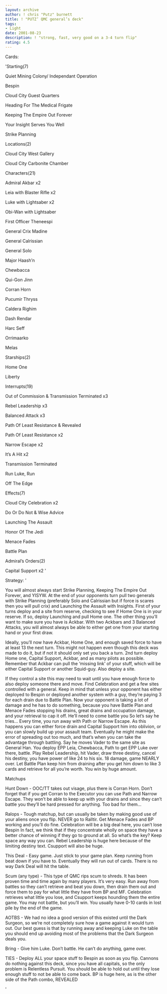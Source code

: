 ```yaml
---
layout: archive
author: ! chris "Putz" burnett
title: ! "PUTZ’ QMC general’s deck"
tags:
- Light
date: 2001-08-23
description: ! "strong, fast, very good on a 3-4 turn flip"
rating: 4.5
---
```

Cards: 

'Starting(7) 

Quiet Mining Colony/ Independant Operation 

Bespin 

Cloud City Guest Quarters 

Heading For The Medical Frigate 

Keeping The Empire Out Forever 

Your Insight Serves You Well 

Strike Planning 


Locations(2) 

Cloud City West Gallery 

Cloud City Carbonite Chamber 


Characters(21) 

Admiral Akbar x2 

Leia with Blaster Rifle x2 

Luke with Lightsaber x2 

Obi-Wan with Lightsaber 

First Officer Theneespi 

General Crix Madine 

General Calrissian 

General Solo 

Major Haash&#8217;n 

Chewbacca 

Qui-Gon Jinn 

Corran Horn 

Pucumir Thryss 

Caldera Righim 

Dash Rendar 

Harc Seff 

Orrimaarko 

Melas 


Starships(2) 

Home One 

Liberty 


Interrupts(19) 

Out of Commission & Transmission Terminated x3 

Rebel Leadership x3 

Balanced Attack x3 

Path Of Least Resistance & Revealed 

Path Of Least Resistance x2 

Narrow Escape x2

It&#8217;s A Hit x2 

Transmission Terminated 

Run Luke, Run 

Off The Edge


Effects(7) 

Cloud City Celebration x2 

Do Or Do Not & Wise Advice 

Launching The Assault 

Honor Of The Jedi 

Menace Fades 

Battle Plan 


Admiral&#8217;s Orders(2) 

Capital Support x2 '

Strategy: '

You will almost always start Strike Planning, Keeping The Empire Out Forever, and YISYW. At the end of your opponents turn pull two generals with Strike Planning (preferably Solo and Calrissian but if force is scares then you will pull crix) and Launching the Assault with Insights. First of your turns deploy and a site from reserve, checking to see if Home One is in your reserve. If so, deploy Launching and pull Home one. The other thing you&#8217;ll want to make sure you have is Ackbar. With two Ackbars and 3 Balanced Attacks, you will almost always be able to either get one from your starting hand or your first draw. 


Ideally, you&#8217;ll now have Ackbar, Home One, and enough saved force to have at least 13 the next turn. This might not happen even though this deck was made to do it, but if not it should only set you back a turn. 2nd turn deploy Home one, Capital Support, Ackbar, and as many pilots as possible. Remember that Ackbar can pull the &#8216;missing link&#8217; of your stuff, which will be either Capital Support or another Squid-guy. Also deploy a site. 


If they control a site this may need to wait until you have enough force to also deploy someone there and move. Find Celebration and get a few sites controlled with a general. Keep in mind that unless your opponent has either deployed to Bespin or deployed another system with a guy, they&#8217;re paying 3 for each drain due to Battle Plan. Now your opponent is taking a lot of damage and he has to do something, because you have Battle Plan and Menace Fades stopping his drains, great drains and occupation damage, and your retrieval to cap it off. He&#8217;ll need to come battle you So let&#8217;s say he tries... Every time, you run away with Path or Narrow Escape. As this happens you can either force drain and Capital Support him into oblivion, or you can slowly build up your assault team. Eventually he might make the error of spreading out too much, and that&#8217;s when you can take the advantage through battling. Say he moves Vader to the same site as General Han. You deploy EPP Leia, Chewbacca, Path to get EPP Luke over there, battle. Play Rebel Leadership, hit Vader, draw three destiny, cancel his destiny, you have power of like 24 to his six. 18 damage, game NEARLY over. Let Battle Plan keep him from draining after you get him down to like 3 cards and retrieve for all you&#8217;re worth. You win by huge amount. 


Matchups 


Hunt Down - OOC/TT takes out visage, plus there is Corran Horn. Don&#8217;t forget that if you get Corran to the Executor you can use Path and Narrow Escape. They won&#8217;t be able to keep up with your drains and since they can&#8217;t battle you they&#8217;ll be hard pressed for anything. Too bad for them... 


Ralops - Tough matchup, but can usually be taken by making good use of your aliens once you flip. NEVER go to Ralltir. Get Menace Fades and BP working and you&#8217;ll do fine. Celebration will be a big deal here, you can&#8217;t lose Bespin In fact, we think that if they concentrate wholly on space they have a better chance of winning if they go to ground at all. So what&#8217;s the key? Keep space any way you can. Rebel Leadership is huge here because of the limiting destiny text. Csupport will also be huge. 


This Deal - Easy game. Just stick to your game plan. Keep running from beat down if you have to. Eventually they will run out of cards. There is no way Dark Deal will hit the table. 


Scum (any type) - This type of QMC rips scum to shreds. It has been proven time and time again by many players. It&#8217;s very easy. Run away from battles so they can&#8217;t retrieve and beat you down, then drain them out and force them to pay for what little they have from BP and MF. Celebration retrieves what little you lose, and Csupport keeps hounding them the entire game. You may not battle, but you&#8217;ll win. You usually have 0-10 cards in lost pile by the end of the game. 


AOTBS - We had no idea a good version of this existed until the Dark Surgeon, so we&#8217;re not completely sure how a game against it would turn out. Our best guess is that by running away and keeping Luke on the table you should end up avoiding most of the problems that the Dark Surgeon deals you. 


Bring - Give him Luke. Don&#8217;t battle. He can&#8217;t do anything, game over. 


TIES - Deploy ALL your space stuff to Bespin as soon as you flip. Cannons do nothing against this deck, since you have all capitals, so the only problem is Relentless Pursuit. You should be able to hold out until they lose enough stuff to not be able to come back. BP is huge here, as is the other side of the Path combo, REVEALED 

'